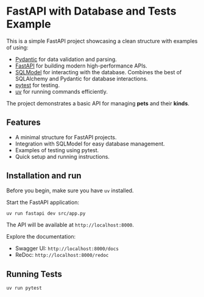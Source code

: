 # FastAPI with Database and Tests Example

This is a simple FastAPI project showcasing a clean structure with examples of using:
- [Pydantic](https://docs.pydantic.dev) for data validation and parsing.
- [FastAPI](https://fastapi.tiangolo.com) for building modern high-performance APIs.
- [SQLModel](https://sqlmodel.tiangolo.com/) for interacting with the database. Combines the best of SQLAlchemy and Pydantic for database interactions.
- [pytest](https://docs.pytest.org) for testing.
- [uv](https://docs.astral.sh/uv) for running commands efficiently.

The project demonstrates a basic API for managing **pets** and their **kinds**.

## Features

- A minimal structure for FastAPI projects.
- Integration with SQLModel for easy database management.
- Examples of testing using pytest.
- Quick setup and running instructions.

## Installation and run

Before you begin, make sure you have `uv` installed.

Start the FastAPI application:
```bash
uv run fastapi dev src/app.py
```

The API will be available at `http://localhost:8000`.

Explore the documentation:

- Swagger UI: `http://localhost:8000/docs`
- ReDoc: `http://localhost:8000/redoc`

## Running Tests

```bash
uv run pytest
```
